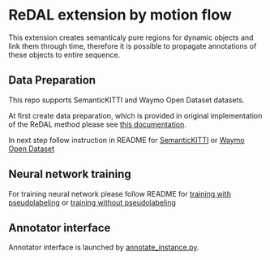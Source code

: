 # ReDAL extension by motion flow

This extension creates semanticaly pure regions for dynamic objects and link them through time, therefore it is possible to propagate annotations of these objects to entire sequence.

## Data Preparation

This repo supports SemanticKITTI and Waymo Open Dataset datasets.

At first create data preparation, which is provided in original implementation of the ReDAL method please see [this documentation](ReDAL-extension/w_pseudolabeling/data_preparation).

In next step follow instruction in README for [SemanticKITTI](preprocessing/semantic_kitti) or [Waymo Open Dataset](preprocessing/waymo)

## Neural network training

For training neural network please follow README for [training with pseudolabeling](ReDAL-extension/w_pseudolabeling) or [training without pseudolabeling](ReDAL-extension/wo_pseudolabeling)

## Annotator interface

Annotator interface is launched by [annotate_instance.py](annotator_gui/annotate_instance.py).
